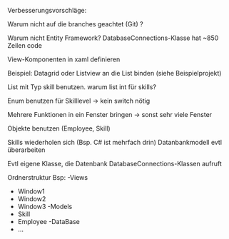 Verbesserungsvorschläge:

Warum nicht auf die branches geachtet (Git) ?

Warum nicht Entity Framework? DatabaseConnections-Klasse hat ~850 Zeilen code

View-Komponenten in xaml definieren

Beispiel: Datagrid oder Listview an die List<skill> binden (siehe Beispielprojekt)

List mit Typ skill benutzen. warum list int für skills?

Enum benutzen für Skilllevel -> kein switch nötig

Mehrere Funktionen in ein Fenster bringen -> sonst sehr viele Fenster

Objekte benutzen (Employee, Skill)

Skills wiederholen sich (Bsp. C# ist mehrfach drin) Datanbankmodell evtl überarbeiten

Evtl eigene Klasse, die Datenbank DatabaseConnections-Klassen aufruft

Ordnerstruktur Bsp:
-Views
   - Window1
   - Window2
   - Window3
-Models
   - Skill
   - Employee
-DataBase
   - ...
